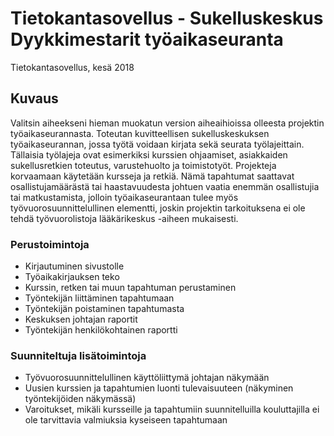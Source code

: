 # Tietokantasovellus - Sukelluskeskus Dyykkimestarit työaikaseuranta
Tietokantasovellus, kesä 2018

## Kuvaus
Valitsin aiheekseni hieman muokatun version aiheaihioissa olleesta projektin työaikaseurannasta. Toteutan kuvitteellisen sukelluskeskuksen työaikaseurannan, jossa työtä voidaan kirjata sekä seurata työlajeittain. Tällaisia työlajeja ovat esimerkiksi kurssien ohjaamiset, asiakkaiden sukellusretkien toteutus, varustehuolto ja toimistotyöt. Projekteja korvaamaan käytetään kursseja ja retkiä. Nämä tapahtumat saattavat osallistujamäärästä tai haastavuudesta johtuen vaatia enemmän osallistujia tai matkustamista, jolloin työaikaseurantaan tulee myös työvuorosuunnittelullinen elementti, joskin projektin tarkoituksena ei ole tehdä työvuorolistoja lääkärikeskus -aiheen mukaisesti.

### Perustoimintoja
* Kirjautuminen sivustolle
* Työaikakirjauksen teko
* Kurssin, retken tai muun tapahtuman perustaminen
* Työntekijän liittäminen tapahtumaan
* Työntekijän poistaminen tapahtumasta
* Keskuksen johtajan raportit
* Työntekijän henkilökohtainen raportti

### Suunniteltuja lisätoimintoja
* Työvuorosuunnittelullinen käyttöliittymä johtajan näkymään
* Uusien kurssien ja tapahtumien luonti tulevaisuuteen (näkyminen työntekijöiden näkymässä)
* Varoitukset, mikäli kursseille ja tapahtumiin suunnitelluilla kouluttajilla ei ole tarvittavia valmiuksia kyseiseen tapahtumaan
